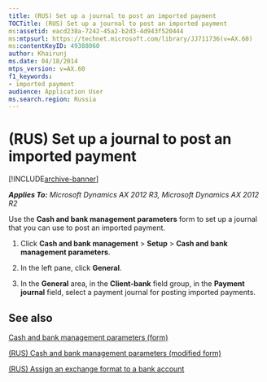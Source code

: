 ```yaml
---
title: (RUS) Set up a journal to post an imported payment
TOCTitle: (RUS) Set up a journal to post an imported payment
ms:assetid: eacd238a-7242-45a2-b2d3-4d943f520444
ms:mtpsurl: https://technet.microsoft.com/library/JJ711736(v=AX.60)
ms:contentKeyID: 49388060
author: Khairunj
ms.date: 04/18/2014
mtps_version: v=AX.60
f1_keywords:
- imported payment
audience: Application User
ms.search.region: Russia
---
```


# (RUS) Set up a journal to post an imported payment 


[!INCLUDE[archive-banner](includes/archive-banner.md)]


_**Applies To:** Microsoft Dynamics AX 2012 R3, Microsoft Dynamics AX 2012 R2_

Use the **Cash and bank management parameters** form to set up a journal that you can use to post an imported payment.

1.  Click **Cash and bank management** \> **Setup** \> **Cash and bank management parameters**.

2.  In the left pane, click **General**.

3.  In the **General** area, in the **Client-bank** field group, in the **Payment journal** field, select a payment journal for posting imported payments.

## See also

[Cash and bank management parameters (form)](https://technet.microsoft.com/library/aa591289\(v=ax.60\))

[(RUS) Cash and bank management parameters (modified form)](https://technet.microsoft.com/library/jj711566\(v=ax.60\))

[(RUS) Assign an exchange format to a bank account](rus-assign-an-exchange-format-to-a-bank-account.md)

  


